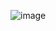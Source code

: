 ![image](https://user-images.githubusercontent.com/126937037/222893670-427e03db-66e3-4d66-a903-8288484e611e.png)
